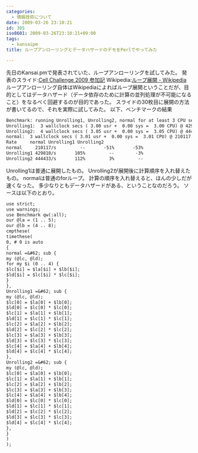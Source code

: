 ```yaml
---
categories:
  - 情報技術について
date: 2009-03-26 23:10:21
id: 385
iso8601: 2009-03-26T23:10:21+09:00
tags:
  - kansaipm
title: ループアンローリングとデータハザードのデモをPerlでやってみた

---
```


先日のKansai.pmで発表されていた、ループアンローリングを試してみた。
発表のスライド:<a href="http://www.slideshare.net/oxy919/cell-challenge-2009">Cell Challenge 2009 参加記</a>
Wikipedia:<a href="http://ja.wikipedia.org/wiki/%E3%83%AB%E3%83%BC%E3%83%97%E5%B1%95%E9%96%8B">ループ展開 - Wikipedia</a>
ループアンローリング自体はWikipediaによればループ展開ということだが、目的としてはデータハザード（データ依存のために計算の並列処理が不可能になること）をなるべく回避するのが目的であった。
スライドの30枚目に展開の方法が書いてるので、それを実際に試してみた。
以下、ベンチマークの結果
```default
Benchmark: running Unrolling1, Unrolling2, normal for at least 3 CPU seconds...
Unrolling1:  3 wallclock secs ( 3.00 usr +  0.00 sys =  3.00 CPU) @ 429810.06/s (n=1289860)
Unrolling2:  4 wallclock secs ( 3.05 usr +  0.00 sys =  3.05 CPU) @ 444432.88/s (n=1354187)
normal:  3 wallclock secs ( 3.01 usr +  0.00 sys =  3.01 CPU) @ 210117.41/s (n=633504)
Rate     normal Unrolling1 Unrolling2
normal     210117/s         --       -51%       -53%
Unrolling1 429810/s       105%         --        -3%
Unrolling2 444433/s       112%         3%         --
```
Unrolling1は普通に展開したもの。
Unrolling2が展開後に計算順序を入れ替えたもの。
normalは普通のforループ。
計算の順序を入れ替えると、ほんの少しだが速くなった。
多少なりともデータハザードがある、ということなのだろう。
ソースは以下のとおり。


```default
use strict;
use warnings;
use Benchmark qw(:all);
our @la = (1 .. 5);
our @lb = (4 .. 8);
cmpthese(
timethese(
0, # 0 is auto
{
normal =&#62; sub {
my (@lc, @ld);
for my $i (0 .. 4) {
$lc[$i] = $la[$i] + $lb[$i];
$ld[$i] = $lc[$i] * $lc[$i];
}
},
Unrolling1 =&#62; sub {
my (@lc, @ld);
$lc[0] = $la[0] + $lb[0];
$ld[0] = $lc[0] * $lc[0];
$lc[1] = $la[1] + $lb[1];
$ld[1] = $lc[1] * $lc[1];
$lc[2] = $la[2] + $lb[2];
$ld[2] = $lc[2] * $lc[2];
$lc[3] = $la[3] + $lb[3];
$ld[3] = $lc[3] * $lc[3];
$lc[4] = $la[4] + $lb[4];
$ld[4] = $lc[4] * $lc[4];
},
Unrolling2 =&#62; sub {
my (@lc, @ld);
$lc[0] = $la[0] + $lb[0];
$lc[1] = $la[1] + $lb[1];
$lc[2] = $la[2] + $lb[2];
$lc[3] = $la[3] + $lb[3];
$lc[4] = $la[4] + $lb[4];
$ld[0] = $lc[0] * $lc[0];
$ld[1] = $lc[1] * $lc[1];
$ld[2] = $lc[2] * $lc[2];
$ld[3] = $lc[3] * $lc[3];
$ld[4] = $lc[4] * $lc[4];
},
}
)
);
```
    	